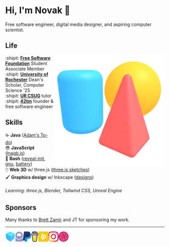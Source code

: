Hi, I'm Novak :wave:
====================

Free software engineer, digital media designer, and aspiring computer scientist.

Life
----

<img align="right" src="img/scene.png">

:shipit: [**Free Software Foundation**][fsf] Student Associate Member  
:shipit: [**University of Rochester**][ur] Dean's Scholar, Computer Science '25  
:shipit: [**UR CSUG**][csug] tutor  
:shipit: [**42tm**][42tm] founder & free software engineer

[fsf]:  https://fsf.org
[ur]: https://rochester.edu
[csug]: https://ur-csug.org
[42tm]: https://github.com/42tm

Skills
------

:coffee:         **Java** ([Adam's To-do][1])  
:sunglasses:     **JavaScript** ([lnagb.js][2])  
:ox:             **Bash** ([reveal-init][3], [gnu][4], [battery][5])  
:computer_mouse: **Web 3D** w/ three.js ([three.js sketches][6])  
:paintbrush:     **Graphics design** w/ Inkscape ([designs][7])

###### Learning: three.js, Blender, Tailwind CSS, Unreal Engine

[1]: https://novakcgx.me/adams-todo
[2]: https://novakcgx.me/lnagb.js
[3]: https://novakcgx.me/reveal-init
[4]: https://novakcgx.me/gnu
[5]: https://novakcgx.me/battery
[6]: https://novakcgx.me/three.js-sketches
[7]: https://novakcgx.me/designs

Sponsors
--------

[brettz9]: http://brett-zamir.me

Many thanks to [Brett Zamir][brettz9] and JT for sponsoring my work.

- - -

<a href="https://novakcgx.me">
    <img height="32" align="left" alt="Website" src="img/icons/personal.png" />
</a>

<a href="mailto:hi@novakcgx.me">
    <img height="32" align="left" alt="Mail" src="img/icons/protonmail.png" />
</a>

<a href="https://paypal.me/dnguy38">
    <img height="32" align="left" alt="Buy Me a Coffee" src="img/icons/paypal.png" />
</a>

<a href="https://www.buymeacoffee.com/novakcgx">
    <img height="32" align="left" alt="Buy Me a Coffee" src="img/icons/buymeacoffee.png" />
</a>

<a href="https://liberapay.com/novakcgx">
    <img height="32" align="left" alt="Liberapay" src="img/icons/liberapay.png" />
</a>

<a href="https://www.instagram.com/thechonkypenguin">
    <img height="32" align="left" alt="Instagram" src="img/icons/instagram.png" />
</a>

<a href="https://dribbble.com/novakcgx">
    <img height="32" align="left" alt="Dribbble" src="img/icons/dribbble.png" />
</a>
